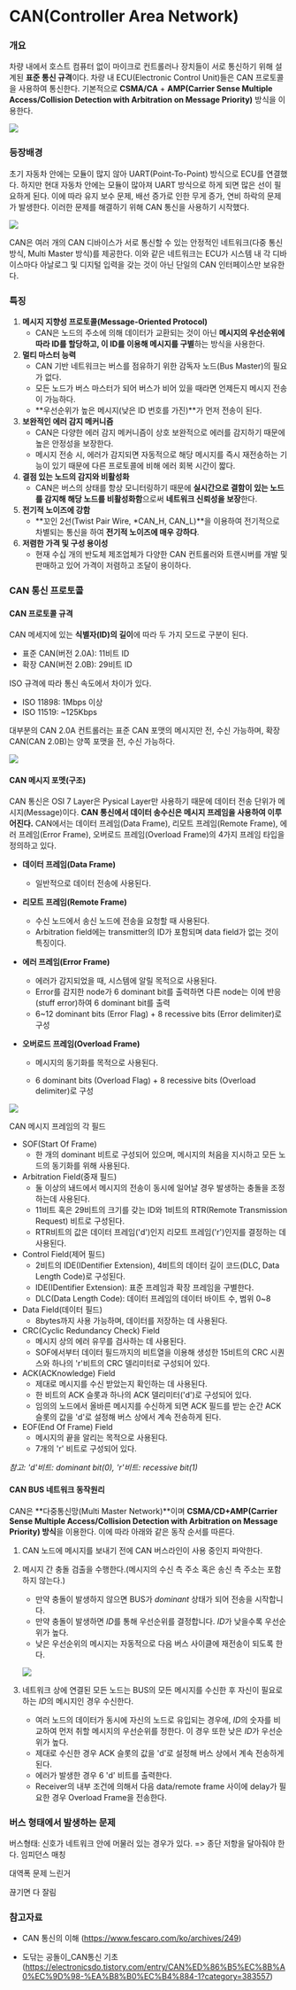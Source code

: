 # CAN(Controller Area Network)

### 개요

차량 내에서 호스트 컴퓨터 없이 마이크로 컨트롤러나 장치들이 서로 통신하기 위해 설계된 **표준 통신 규격**이다. 차량 내 ECU(Electronic Control Unit)들은 CAN 프로토콜을 사용하여 통신한다. 기본적으로 **CSMA/CA** + **AMP(Carrier Sense Multiple Access/Collision Detection with Arbitration on Message Priority)** 방식을 이용한다.

![](./images/CAN통신.jpg)



### 등장배경

초기 자동차 안에는 모듈이 많지 않아 UART(Point-To-Point) 방식으로 ECU를 연결했다. 하지만 현대 자동차 안에는 모듈이 많아져 UART 방식으로 하게 되면 많은 선이 필요하게 된다. 이에 따라 유지 보수 문제, 배선 증가로 인한 무게 증가, 연비 하락의 문제가 발생한다. 이러한 문제를 해결하기 위해 CAN 통신을 사용하기 시작했다.

![](./images/CAN_UART.jpg)

CAN은 여러 개의 CAN 디바이스가 서로 통신할 수 있는 안정적인 네트워크(다중 통신 방식, Multi Master 방식)를 제공한다. 이와 같은 네트워크는 ECU가 시스템 내 각 디바이스마다 아날로그 및 디지털 입력을 갖는 것이 아닌 단일의 CAN 인터페이스만 보유한다.



### 특징

1. **메시지 지향성 프로토콜(Message-Oriented Protocol)**
   - CAN은 노드의 주소에 의해 데이터가 교환되는 것이 아닌 **메시지의 우선순위에 따라 ID를 할당하고, 이 ID를 이용해 메시지를 구별**하는 방식을 사용한다.
2. **멀티 마스터 능력**
   - CAN 기반 네트워크는 버스를 점유하기 위한 감독자 노드(Bus Master)의 필요가 없다.
   - 모든 노드가 버스 마스터가 되어 버스가 비어 있을 때라면 언제든지 메시지 전송이 가능하다.
   - **우선순위가 높은 메시지(낮은 ID 번호를 가진)**가 먼저 전송이 된다.
3. **보완적인 에러 감지 메커니즘**
   - CAN은 다양한 에러 감지 메커니즘이 상호 보완적으로 에러를 감지하기 때문에 높은 안정성을 보장한다.
   - 메시지 전송 시, 에러가 감지되면 자동적으로 해당 메시지를 즉시 재전송하는 기능이 있기 때문에 다른 프로토콜에 비해 에러 회복 시간이 짧다.
4. **결점 있는 노드의 감지와 비활성화**
   - CAN은 버스의 상태를 항상 모니터링하기 때문에 **실시간으로 결함이 있는 노드를 감지해 해당 노드를 비활성화함**으로써 **네트워크 신뢰성을 보장**한다.
5. **전기적 노이즈에 강함**
   - **꼬인 2선(Twist Pair Wire, *CAN_H, CAN_L)**을 이용하여 전기적으로 차별되는 통신을 하여 **전기적 노이즈에 매우 강하다**.
6. **저렴한 가격 및 구성 용이성**
   - 현재 수십 개의 반도체 제조업체가 다양한 CAN 컨트롤러와 트랜시버를 개발 및 판매하고 있어 가격이 저렴하고 조달이 용이하다.



### CAN 통신  프로토콜

#### CAN 프로토콜 규격

CAN 메세지에 있는 **식별자(ID)의 길이**에 따라 두 가지 모드로 구분이 된다.

- 표준 CAN(버전 2.0A): 11비트 ID
- 확장 CAN(버전 2.0B): 29비트 ID

ISO 규격에 따라 통신 속도에서 차이가 있다.

- ISO 11898: 1Mbps 이상
- ISO 11519: ~125Kbps



대부분의 CAN 2.0A 컨트롤러는 표준 CAN 포맷의 메시지만 전, 수신 가능하며, 확장 CAN(CAN 2.0B)는 양쪽 포맷을 전, 수신 가능하다.

![](./images/CAN2.0A_CAN2.0B.jpg)



#### CAN 메시지 포멧(구조)

CAN 통신은 OSI 7 Layer은 Pysical Layer만 사용하기 때문에 데이터 전송 단위가 메시지(Message)이다. **CAN 통신에서 데이터 송수신은 메시지 프레임을 사용하여 이루어진다.** CAN에서는 데이터 프레임(Data Frame), 리모트 프레임(Remote Frame), 에러 프레임(Error Frame), 오버로드 프레임(Overload Frame)의 4가지 프레임 타입을 정의하고 있다.

- **데이터 프레임(Data Frame)**

  - 일반적으로 데이터 전송에 사용된다.

- **리모트 프레임(Remote Frame)**

  - 수신 노드에서 송신 노드에 전송을 요청할 때 사용된다.
  - Arbitration field에는 transmitter의 ID가 포함되며 data field가 없는 것이 특징이다.

- **에러 프레임(Error Frame)**

  - 에러가 감지되었을 때, 시스템에 알릴 목적으로 사용된다.
  - Error를 감지한 node가 6 dominant bit를 출력하면 다른 node는 이에 반응 (stuff error)하여 6 dominant bit를 출력
  - 6~12 dominant bits (Error Flag) + 8 recessive bits (Error delimiter)로 구성

- **오버로드 프레임(Overload Frame)**

  - 메시지의 동기화를 목적으로 사용된다. 

  - 6 dominant bits (Overload Flag) + 8 recessive bits (Overload delimiter)로 구성

![](./images/message_structure.jpg)

CAN 메시지 프레임의 각 필드

- SOF(Start Of Frame)
  - 한 개의 dominant 비트로 구성되어 있으며, 메시지의 처음을 지시하고 모든 노드의 동기화를 위해 사용된다.
- Arbitration Field(중재 필드)
  - 둘 이상의 놰드에서 메시지의 전송이 동시에 일어날 경우 발생하는 충돌을 조정하는데 사용된다.
  - 11비트 혹은 29비트의 크기를 갖는 ID와 1비트의 RTR(Remote Transmission Request) 비트로 구성된다.
  - RTR비트의 값은 데이터 프레임('d')인지 리모트 프레임('r')인지를 결정하는 데 사용된다.
- Control Field(제어 필드)
  - 2비트의 IDE(IDentifier Extension), 4비트의 데이터 길이 코드(DLC, Data Length Code)로 구성된다.
  - IDE(IDentifier Extension): 표준 프레임과 확장 프레임을 구별한다.
  - DLC(Data Length Code): 데이터 프레임의 데이터 바이트 수, 범위 0~8
- Data Field(데이터 필드)
  - 8bytes까지 사용 가능하며, 데이터를 저장하는 데 사용된다.
- CRC(Cyclic Redundancy Check) Field
  - 메시지 상의 에러 유무를 검사하는 데 사용된다.
  - SOF에서부터 데이터 필드까지의 비트열을 이용해 생성한 15비트의 CRC 시퀀스와 하나의 'r'비트의 CRC 델리미터로 구성되어 있다.
- ACK(ACKnowledge) Field
  - 제대로 메시지를 수신 받았는지 확인하는 데 사용된다.
  - 한 비트의 ACK 슬롯과 하나의 ACK 델리미터('d')로 구성되어 있다.
  - 임의의 노드에서 올바른 메시지를 수신하게 되면 ACK 필드를 받는 순간 ACK 슬롯의 값을 'd'로 설정해 버스 상에서 계속 전송하게 된다.
- EOF(End Of Frame) Field
  - 메시지의 끝을 알리는 목적으로 사용된다.
  - 7개의 'r' 비트로 구성되어 있다.



*참고: 'd'비트: dominant bit(0), 'r'비트: recessive bit(1)*



#### CAN BUS 네트워크 동작원리

CAN은 **다중통신망(Multi Master Network)**이며 **CSMA/CD+AMP(Carrier Sense Multiple Access/Collision Detection with Arbitration on Message Priority) 방식**을 이용한다. 이에 따라 아래와 같은 동작 순서를 따른다.

1. CAN 노드에 메시지를 보내기 전에 CAN 버스라인이 사용 중인지 파악한다.

2. 메시지 간 충돌 검출을 수행한다.(메시지의 수신 측 주소 혹은 송신 측 주소는 포함하지 않는다.)

   - 만약 충돌이 발생하지 않으면 BUS가 *dominant* 상태가 되어 전송을 시작합니다.
   - 만약 충돌이 발생하면 *ID*를 통해 우선순위를 결정합니다. *ID*가 낮을수록 우선순위가 높다.
   - 낮은 우선순위의 메시지는 자동적으로 다음 버스 사이클에 재전송이 되도록 한다.

   ![](./images/CAN_BUS_Arbit_SYS.jpg)

3. 네트워크 상에 연결된 모든 노드는 BUS의 모든 메시지를 수신한 후 자신이 필요로 하는 *ID*의 메시지인 경우 수신한다.

   - 여러 노드의 데이터가 동시에 자신의 노드로 유입되는 경우에, *ID*의 숫자를 비교하여 먼저 취할 메시지의 우선순위를 정한다. 이 경우 또한 낮은 *ID*가 우선순위가 높다.
   - 제대로 수신한 경우 ACK 슬롯의 값을 'd'로 설정해 버스 상에서 계속 전송하게 된다.
   - 에러가 발생한 경우 6 'd' 비트를 출력한다.
   - Receiver의 내부 조건에 의해서 다음 data/remote frame 사이에 delay가 필요한 경우 Overload Frame을 전송한다.



### 버스 형태에서 발생하는 문제

버스형태: 신호가 네트워크 안에 머물러 있는 경우가 있다. => 종단 저항을 달아줘야 한다. 임피던스 매칭

대역폭 문제 느린거

끊기면 다 잘림



### 참고자료

- CAN 통신의 이해 (https://www.fescaro.com/ko/archives/249)

- 도닦는 공돌이_CAN통신 기초(https://electronicsdo.tistory.com/entry/CAN%ED%86%B5%EC%8B%A0%EC%9D%98-%EA%B8%B0%EC%B4%884-1?category=383557)

